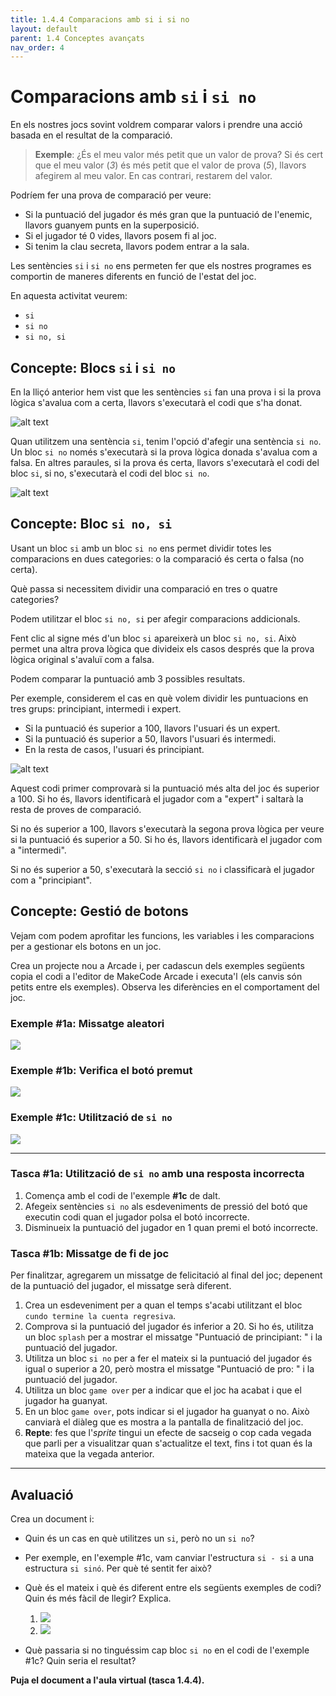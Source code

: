 ```yaml
---
title: 1.4.4 Comparacions amb si i si no
layout: default 
parent: 1.4 Conceptes avançats
nav_order: 4
---
```


# Comparacions amb `si` i `si no`

En els nostres jocs sovint voldrem comparar valors i prendre una acció basada en el resultat de la comparació.

> **Exemple**: ¿És el meu valor més petit que un valor de prova? Si és cert que el meu valor (_3_) és més petit que el valor de prova (_5_), llavors afegirem al meu valor. En cas contrari, restarem del valor.

Podríem fer una prova de comparació per veure:

- Si la puntuació del jugador és més gran que la puntuació de l'enemic, llavors guanyem punts en la superposició.
- Si el jugador té 0 vides, llavors posem fi al joc.
- Si tenim la clau secreta, llavors podem entrar a la sala.

Les sentències `si` i `si no` ens permeten fer que els nostres programes es comportin de maneres diferents en funció de l'estat del joc.

En aquesta activitat veurem:

- `si`
- `si no`
- `si no, si`

## Concepte: Blocs `si` i `si no`

En la lliçó anterior hem vist que les sentències `si` fan una prova i si la prova lògica s'avalua com a certa, llavors s'executarà el codi que s'ha donat.

![alt text](../../images/si.png)

Quan utilitzem una sentència `si`, tenim l'opció d'afegir una sentència `si no`. Un bloc `si no` només s'executarà si la prova lògica donada s'avalua com a falsa. En altres paraules, si la prova és certa, llavors s'executarà el codi del bloc `si`, si no, s'executarà el codi del bloc `si no`.

![alt text](../../images/si_i_si_no.png)

## Concepte: Bloc `si no, si`

Usant un bloc `si` amb un bloc `si no` ens permet dividir totes les comparacions en dues categories: o la comparació és certa o falsa (no certa).

Què passa si necessitem dividir una comparació en tres o quatre categories?

Podem utilitzar el bloc `si no, si` per afegir comparacions addicionals.

Fent clic al signe més d'un bloc `si` apareixerà un bloc `si no, si`. Això permet una altra prova lògica que divideix els casos després que la prova lògica original s'avaluï com a falsa.

Podem comparar la puntuació amb 3 possibles resultats.

Per exemple, considerem el cas en què volem dividir les puntuacions en tres grups: principiant, intermedi i expert.

- Si la puntuació és superior a 100, llavors l'usuari és un expert.
- Si la puntuació és superior a 50, llavors l'usuari és intermedi.
- En la resta de casos, l'usuari és principiant.

![alt text](../../images/si_no_si.png)

Aquest codi primer comprovarà si la puntuació més alta del joc és superior a 100. Si ho és, llavors identificarà el jugador com a "expert" i saltarà la resta de proves de comparació.

Si no és superior a 100, llavors s'executarà la segona prova lògica per veure si la puntuació és superior a 50. Si ho és, llavors identificarà el jugador com a "intermedi".

Si no és superior a 50, s'executarà la secció `si no` i classificarà el jugador com a "principiant".

## Concepte: Gestió de botons

Vejam com podem aprofitar les funcions, les variables i les comparacions per a gestionar els botons en un joc.

Crea un projecte nou a Arcade i, per cadascun dels exemples següents copia el codi a l'editor de MakeCode Arcade i executa'l (els canvis són petits entre els exemples). Observa les diferències en el comportament del joc.

### Exemple #1a: Missatge aleatori

![](../../images/missatge_aleatori.png)

### Exemple #1b: Verifica el botó premut

![](../../images/boto_premut.png)

### Exemple #1c: Utilització de `si no`

![](../../images/boto_si_no.png)

---

### Tasca #1a: Utilització de `si no` amb una resposta incorrecta

1. Comença amb el codi de l'exemple **#1c** de dalt.
2. Afegeix sentències `si no` als esdeveniments de pressió del botó que executin codi quan el jugador polsa el botó incorrecte.
3. Disminueix la puntuació del jugador en 1 quan premi el botó incorrecte.

### Tasca #1b: Missatge de fi de joc

Per finalitzar, agregarem un missatge de felicitació al final del joc; depenent de la puntuació del jugador, el missatge serà diferent.

1. Crea un esdeveniment per a quan el temps s'acabi utilitzant el bloc `cundo termine la cuenta regresiva`.
2. Comprova si la puntuació del jugador és inferior a 20. Si ho és, utilitza un bloc `splash` per a mostrar el missatge "Puntuació de principiant: " i la puntuació del jugador.
3. Utilitza un bloc `si no` per a fer el mateix si la puntuació del jugador és igual o superior a 20, però mostra el missatge "Puntuació de pro: " i la puntuació del jugador.
4. Utilitza un bloc `game over` per a indicar que el joc ha acabat i que el jugador ha guanyat.
5. En un bloc `game over`, pots indicar si el jugador ha guanyat o no. Això canviarà el diàleg que es mostra a la pantalla de finalització del joc.
6. **Repte**: fes que l'_sprite_ tingui un efecte de sacseig o cop cada vegada que parli per a visualitzar quan s'actualitze el text, fins i tot quan és la mateixa que la vegada anterior.

---

## Avaluació

Crea un document i:

- Quin és un cas en què utilitzes un `si`, però no un `si no`?
- Per exemple, en l'exemple #1c, vam canviar l'estructura `si - si` a una estructura `si sinó`. Per què té sentit fer això?
- Què és el mateix i què és diferent entre els següents exemples de codi? Quin és més fàcil de llegir? Explica.

    1. ![](../../images/ex_elif.png)
    2. ![](../../images/ex_si_anidat.png)

- Què passaria si no tinguéssim cap bloc `si no` en el codi de l'exemple #1c? Quin seria el resultat?

**Puja el document a l'aula virtual (tasca 1.4.4).**

